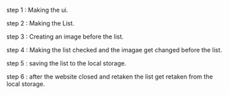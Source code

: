 step 1 : Making the ui.

step 2 : Making the List.

step 3 : Creating an image before the list.

step 4 : Making the list checked and the imagae get changed before the list.

step 5 : saving the list to the local storage.

step 6 : after the website closed and retaken the list get retaken from the local storage.